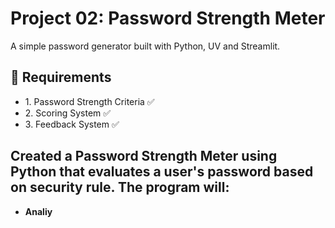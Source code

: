 <h1>Project 02: Password Strength Meter</h1>
A simple password generator built with Python, UV and Streamlit.

<h2>🔹 Requirements</h2>
<ul>
  <li>1. Password Strength Criteria ✅</li>
  <li>2. Scoring System ✅</li>
  <li>3. Feedback System ✅</li>
</ul>

<h2>Created a Password Strength Meter using Python that evaluates a user's password based on security rule. The program will:</h2>
<b>
  <ul classNmae="text-red">
    <li>Analiy</li>
  </ul>
</b>
